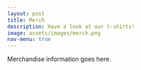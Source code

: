 ```yaml
---
layout: post
title: Merch
description: Have a look at our t-shirts!
image: assets/images/merch.png
nav-menu: true
---
```


Merchandise information goes here.

